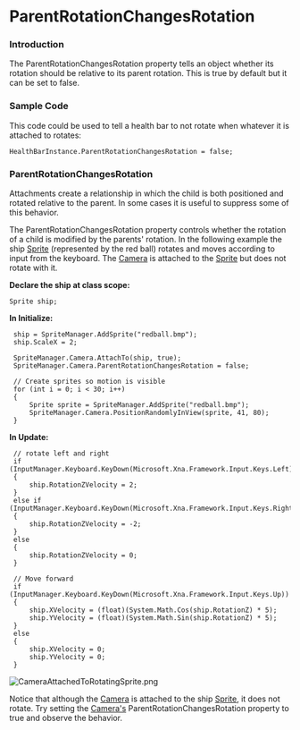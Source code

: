 # ParentRotationChangesRotation

### Introduction

The ParentRotationChangesRotation property tells an object whether its rotation should be relative to its parent rotation. This is true by default but it can be set to false.

### Sample Code

This code could be used to tell a health bar to not rotate when whatever it is attached to rotates:

```
HealthBarInstance.ParentRotationChangesRotation = false;
```

### ParentRotationChangesRotation

Attachments create a relationship in which the child is both positioned and rotated relative to the parent. In some cases it is useful to suppress some of this behavior.

The ParentRotationChangesRotation property controls whether the rotation of a child is modified by the parents' rotation. In the following example the ship [Sprite](../../../../frb/docs/index.php) (represented by the red ball) rotates and moves according to input from the keyboard. The [Camera](../../../../frb/docs/index.php) is attached to the [Sprite](../../../../frb/docs/index.php) but does not rotate with it.

**Declare the ship at class scope:**

```
Sprite ship;
```

**In Initialize:**

```
 ship = SpriteManager.AddSprite("redball.bmp");
 ship.ScaleX = 2;

 SpriteManager.Camera.AttachTo(ship, true);
 SpriteManager.Camera.ParentRotationChangesRotation = false;

 // Create sprites so motion is visible
 for (int i = 0; i < 30; i++)
 {
     Sprite sprite = SpriteManager.AddSprite("redball.bmp");
     SpriteManager.Camera.PositionRandomlyInView(sprite, 41, 80);
 }
```

**In Update:**

```
 // rotate left and right
 if (InputManager.Keyboard.KeyDown(Microsoft.Xna.Framework.Input.Keys.Left))
 {
     ship.RotationZVelocity = 2;
 }
 else if (InputManager.Keyboard.KeyDown(Microsoft.Xna.Framework.Input.Keys.Right))
 {
     ship.RotationZVelocity = -2;
 }
 else
 {
     ship.RotationZVelocity = 0;
 }

 // Move forward
 if (InputManager.Keyboard.KeyDown(Microsoft.Xna.Framework.Input.Keys.Up))
 {
     ship.XVelocity = (float)(System.Math.Cos(ship.RotationZ) * 5);
     ship.YVelocity = (float)(System.Math.Sin(ship.RotationZ) * 5);
 }
 else
 {
     ship.XVelocity = 0;
     ship.YVelocity = 0;
 }
```

![CameraAttachedToRotatingSprite.png](../../../../.gitbook/assets/migrated\_media-CameraAttachedToRotatingSprite.png)

Notice that although the [Camera](../../../../frb/docs/index.php) is attached to the ship [Sprite](../../../../frb/docs/index.php), it does not rotate. Try setting the [Camera's](../../../../frb/docs/index.php) ParentRotationChangesRotation property to true and observe the behavior.
